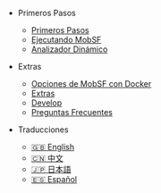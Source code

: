 <!-- _navbar.md -->
<!-- docs/_sidebar.md -->
* Primeros Pasos
    * [Primeros Pasos](/es/)
    * [Ejecutando MobSF](/es/mobsf_docker.md)
    * [Analizador Dinámico](/es/dynamic_analyzer.md)

* Extras
    * [Opciones de MobSF con Docker](/es/docker.md)
    * [Extras](/es/extras.md)
    * [Develop](/es/develop.md)
    * [Preguntas Frecuentes](/es/faq.md)

* Traducciones
    * [:uk: English](/)
    * [:cn: 中文](/zh-cn/)
    * [:jp: 日本語](/ja-jp/)
    * [:es: Español](/es/)
